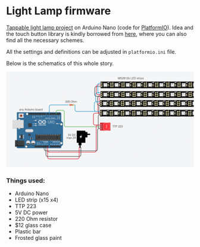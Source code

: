 # Light Lamp firmware

[Tappable light lamp project][1] on Arduino Nano (code for [PlatformIO][2]). Idea and the touch button library is kindly borrowed from [here][3], where you can also find all the necessary schemes.

All the settings and definitions can be adjusted in `platformio.ini` file.

Below is the schematics of this whole story.

![scheme](https://github.com/haykh/-Arduino-Light-Lamp/blob/master/scheme.png)

### Things used:
- Arduino Nano
- LED strip (x15 x4)
- TTP 223
- 5V DC power
- 220 Ohm resistor
- $12 glass case
- Plastic bar
- Frosted glass paint

[1]: https://www.reddit.com/r/arduino/comments/awrwlt/jan_2019_project_tappable_light_lamp_story_me_and/
[2]: https://docs.platformio.org/en/latest/ide/atom.html
[3]: https://github.com/AlexGyver/GyverLight
